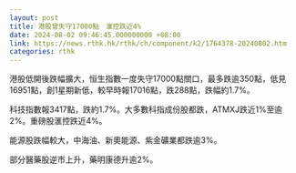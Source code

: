 ```yaml
---
layout: post
title: 港股曾失守17000點　滙控跌近4%
date: 2024-08-02 09:46:45.000000000 +08:00
link: https://news.rthk.hk/rthk/ch/component/k2/1764378-20240802.htm
categories: rthk
---
```


港股低開後跌幅擴大，恒生指數一度失守17000點關口，最多跌逾350點，低見16951點，創1星期新低，較早時報17016點，跌288點，跌幅約1.7%。

科技指數報3417點，跌約1.7%。大多數科指成份股都跌，ATMXJ跌近1%至逾2%。重磅股滙控跌近4%。

能源股跌幅較大，中海油、新奧能源、紫金礦業都跌逾3%。

部分醫藥股逆市上升，藥明康德升逾2%。
